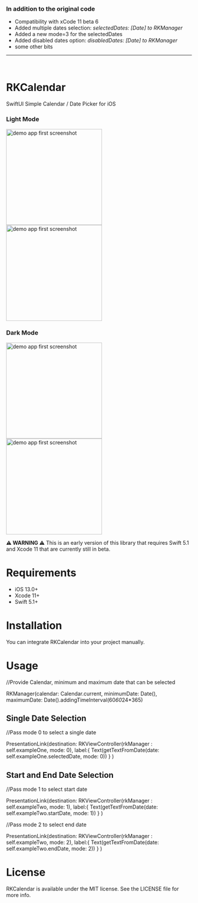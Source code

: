 
### In addition to the original code
- Compatibility with xCode 11 beta 6
- Added multiple dates selection: *selectedDates: [Date] to RKManager*
- Added a new mode=3 for the selectedDates
- Added disabled dates option: *disabledDates: [Date] to RKManager*
- some other bits

***
<br>

# RKCalendar
SwiftUI Simple Calendar / Date Picker for iOS

### Light Mode
<img src="https://github.com/RaffiKian/RKCalendar/blob/master/RKCalendar/Images/demo-app-light-mode-1.png" alt="demo app first screenshot" width="260"/> <img src="https://github.com/RaffiKian/RKCalendar/blob/master/RKCalendar/Images/demo-app-light-mode-2.png" alt="demo app first screenshot" width="260"/> 
### Dark Mode
<img src="https://github.com/RaffiKian/RKCalendar/blob/master/RKCalendar/Images/demo-app-dark-mode-1.png" alt="demo app first screenshot" width="260"/> <img src="https://github.com/RaffiKian/RKCalendar/blob/master/RKCalendar/Images/demo-app-dark-mode-2.png" alt="demo app first screenshot" width="260"/> 

**⚠️ WARNING ⚠️** This is an early version of this library that requires Swift 5.1 and Xcode 11 that are currently still in beta.

# Requirements
- iOS 13.0+
- Xcode 11+
- Swift 5.1+

# Installation
You can integrate RKCalendar into your project manually.

# Usage 

//Provide Calendar, minimum and maximum date that can be selected

RKManager(calendar: Calendar.current, minimumDate: Date(), maximumDate: Date().addingTimeInterval(60*60*24*365)

## Single Date Selection

//Pass mode 0 to select a single date

PresentationLink(destination: RKViewController(rkManager : self.exampleOne, mode: 0), label:{
    Text(getTextFromDate(date: self.exampleOne.selectedDate, mode: 0))
    }
)

## Start and End Date Selection

//Pass mode 1 to select start date

PresentationLink(destination: RKViewController(rkManager : self.exampleTwo, mode: 1), label:{
    Text(getTextFromDate(date: self.exampleTwo.startDate, mode: 1))
    }
)

//Pass mode 2 to select end date

PresentationLink(destination: RKViewController(rkManager : self.exampleTwo, mode: 2), label:{
    Text(getTextFromDate(date: self.exampleTwo.endDate, mode: 2))
    }
)

# License
RKCalendar is available under the MIT license. See the LICENSE file for more info.
